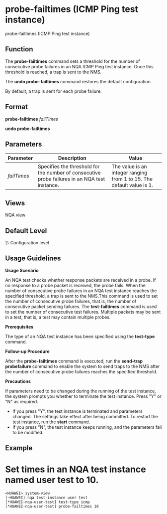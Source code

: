 probe-failtimes (ICMP Ping test instance)
=========================================

probe-failtimes (ICMP Ping test instance)

Function
--------



The **probe-failtimes** command sets a threshold for the number of consecutive probe failures in an NQA ICMP Ping test instance. Once this threshold is reached, a trap is sent to the NMS.

The **undo probe-failtimes** command restores the default configuration.



By default, a trap is sent for each probe failure.


Format
------

**probe-failtimes** *failTimes*

**undo probe-failtimes**


Parameters
----------

| Parameter | Description | Value |
| --- | --- | --- |
| *failTimes* | Specifies the threshold for the number of consecutive probe failures in an NQA test instance. | The value is an integer ranging from 1 to 15. The default value is 1. |



Views
-----

NQA view


Default Level
-------------

2: Configuration level


Usage Guidelines
----------------

**Usage Scenario**

An NQA test checks whether response packets are received in a probe. If no response to a probe packet is received, the probe fails. When the number of consecutive probe failures in an NQA test instance reaches the specified threshold, a trap is sent to the NMS.This command is used to set the number of consecutive probe failures, that is, the number of consecutive packet sending failures. The **test-failtimes** command is used to set the number of consecutive test failures. Multiple packets may be sent in a test, that is, a test may contain multiple probes.

**Prerequisites**

The type of an NQA test instance has been specified using the **test-type** command.

**Follow-up Procedure**

After the **probe-failtimes** command is executed, run the **send-trap probefailure** command to enable the system to send traps to the NMS after the number of consecutive probe failures reaches the specified threshold.

**Precautions**

If parameters need to be changed during the running of the test instance, the system prompts you whether to terminate the test instance. Press "Y" or "N" as required.

* If you press "Y", the test instance is terminated and parameters changed. The settings take effect after being committed. To restart the test instance, run the **start** command.
* If you press "N", the test instance keeps running, and the parameters fail to be modified.

Example
-------

# Set times in an NQA test instance named user test to 10.
```
<HUAWEI> system-view
[~HUAWEI] nqa test-instance user test
[*HUAWEI-nqa-user-test] test-type icmp
[*HUAWEI-nqa-user-test] probe-failtimes 10

```
